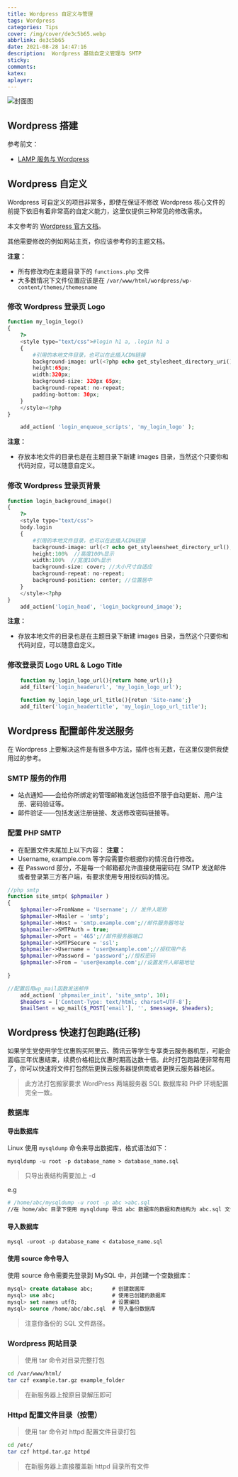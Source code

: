 ```yaml
---
title: Wordpress 自定义与管理
tags: Wordpress
categories: Tips
cover: /img/cover/de3c5b65.webp
abbrlink: de3c5b65
date: 2021-08-28 14:47:16
description:  Wordpress 基础自定义管理与 SMTP
sticky: 
comments:
katex: 
aplayer: 
---
```

![封面图](/img/cover/de3c5b65.webp)
## Wordpress 搭建
参考前文：
- [LAMP 服务与 Wordpress](https://blog.blankcoder.com/posts/a1901184.html)

## Wordpress 自定义
Wordpress 可自定义的项目非常多，即使在保证不修改 Wordpress 核心文件的前提下依旧有着非常高的自定义能力，这里仅提供三种常见的修改需求。

本文参考的 [Wordpress 官方文档](https://codex.wordpress.org/Customizing_the_Login_Form)。

其他需要修改的例如网站主页，你应该参考你的主题文档。

**注意：**

- 所有修改均在主题目录下的 `functions.php` 文件
- 大多数情况下文件位置应该是在 `/var/www/html/wordpress/wp-content/themes/themesname`
### 修改 Wordpress 登录页 Logo
```php
function my_login_logo() 
{ 
	?>
	<style type="text/css">#login h1 a, .login h1 a 
	{
		#引用的本地文件目录，也可以在此插入CDN链接
		background-image: url(<?php echo get_stylesheet_directory_uri(); ?>/images/site-login-logo.png); 
		height:65px;
		width:320px;
		background-size: 320px 65px;
		background-repeat: no-repeat;
		padding-bottom: 30px;
	}
	</style><?php
}

	add_action( 'login_enqueue_scripts', 'my_login_logo' );
```
**注意：**
- 存放本地文件的目录也是在主题目录下新建 images 目录，当然这个只要你和代码对应，可以随意自定义。
### 修改 Wordpress 登录页背景
```php
function login_background_image()
{
	?>
	<style type="text/css">
	body.login
	{
		#引用的本地文件目录，也可以在此插入CDN链接
		background-image: url(<? echo get_styleensheet_directory_url(); ?>/images/background.jpg); 
		height:100%  //高度100%显示
		width:100%  //宽度100%显示
		background-size: cover; //大小尺寸自适应
		background-repeat: no-repeat;
		background-position: center; //位置居中
	}
	</style><?php
}
	add_action('login_head', 'login_background_image');
```
**注意：**

- 存放本地文件的目录也是在主题目录下新建 images 目录，当然这个只要你和代码对应，可以随意自定义。
### 修改登录页 Logo URL & Logo Title
```php
	function my_login_logo_url(){return home_url();}
	add_filter('login_headerurl', 'my_login_logo_url');
	
	function my_login_logo_url_title(){retun 'Site-name';}
	add_filter('login_headertitle', 'my_login_logo_url_title');
```
## Wordpress 配置邮件发送服务
在 Wordpress 上要解决这件是有很多中方法，插件也有无数，在这里仅提供我使用过的参考。
### SMTP 服务的作用
- 站点通知——会给你所绑定的管理邮箱发送包括但不限于自动更新、用户注册、密码验证等。
- 邮件验证——包括发送注册链接、发送修改密码链接等。

### 配置 PHP SMTP
- 在配置文件末尾加上以下内容：
**注意：**
- Username, example.com 等字段需要你根据你的情况自行修改。
- 在 Password 部分，不是每一个邮箱都允许直接使用密码在 SMTP 发送邮件或者登录第三方客户端，有要求使用专用授权码的情况。
```php
//php smtp
function site_smtp( $phpmailer ) 
{
	$phpmailer->FromName = 'Username'; // 发件人昵称
	$phpmailer->Mailer = 'smtp';
	$phpmailer->Host = 'smtp.example.com';//邮件服务器地址
	$phpmailer->SMTPAuth = true;
	$phpmailer->Port = '465';//邮件服务器端口
	$phpmailer->SMTPSecure = 'ssl';
	$phpmailer->Username = 'user@example.com';//授权用户名
	$phpmailer->Password = 'password';//授权密码
	$phpmailer->From = 'user@example.com';//设置发件人邮箱地址
	
}

//配置后用wp_mail函数发送邮件
	add_action( 'phpmailer_init', 'site_smtp', 10);
	$headers = ['Content-Type: text/html; charset=UTF-8'];
	$mailSent = wp_mail($_POST['email'], '', $message, $headers);
```

## Wordpress 快速打包跑路(迁移)
如果学生党使用学生优惠购买阿里云、腾讯云等学生专享类云服务器机型，可能会面临三年优惠结束，续费价格相比优惠时期高达数十倍。此时打包跑路便非常有用了，你可以快速将文件打包然后更换云服务器提供商或者更换云服务器地区。

>此方法打包搬家要求 WordPress 两端服务器 SQL 数据库和 PHP 环境配置完全一致。

### 数据库
#### 导出数据库
Linux 使用 `mysqldump` 命令来导出数据库，格式语法如下：
```shell
mysqldump -u root -p database_name > database_name.sql
```

> 只导出表结构需要加上 -d

e.g

```sh
# /home/abc/mysqldump -u root -p abc >abc.sql 
//在 home/abc 目录下使用 mysqldump 导出 abc 数据库的数据和表结构为 abc.sql 文件
```

#### 导入数据库
```shell
mysql -uroot -p database_name < database_name.sql
```
#### 使用 source 命令导入
使用 source 命令需要先登录到 MySQL 中，并创建一个空数据库：
```sql
mysql> create database abc;      # 创建数据库
mysql> use abc;                  # 使用已创建的数据库 
mysql> set names utf8;           # 设置编码
mysql> source /home/abc/abc.sql  # 导入备份数据库
```
>注意你备份的 SQL 文件路径。

### Wordpress 网站目录
>使用 tar 命令对目录完整打包
```sh
cd /var/www/html/
tar czf example.tar.gz example_folder
```
>在新服务器上按原目录解压即可

### Httpd 配置文件目录（按需）

>使用 tar 命令对 httpd 配置文件目录打包
```sh
cd /etc/
tar czf httpd.tar.gz httpd
```
>在新服务器上直接覆盖新 httpd 目录所有文件

